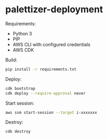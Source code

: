 # palettizer-deployment

Requirements:
* Python 3
* PIP
* AWS CLI with configured credentials
* AWS CDK

Build:
```bash
pip install -r requirements.txt
```

Deploy:
```bash
cdk bootstrap
cdk deploy --require-approval never
```

Start session:
```bash
aws ssm start-session --target i-xxxxxxx
```

Destroy:
```bash
cdk destroy
```
